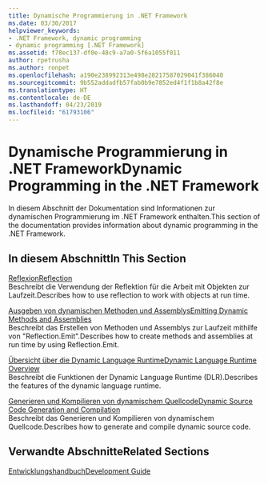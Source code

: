 ```yaml
---
title: Dynamische Programmierung in .NET Framework
ms.date: 03/30/2017
helpviewer_keywords:
- .NET Framework, dynamic programming
- dynamic programming [.NET Framework]
ms.assetid: f78ec137-df0e-48c9-a7a0-5f6a1055f011
author: rpetrusha
ms.author: ronpet
ms.openlocfilehash: a190e238992313e498e28217587029041f386040
ms.sourcegitcommit: 9b552addadfb57fab0b9e7852ed4f1f1b8a42f8e
ms.translationtype: HT
ms.contentlocale: de-DE
ms.lasthandoff: 04/23/2019
ms.locfileid: "61793106"
---
```

# <a name="dynamic-programming-in-the-net-framework"></a><span data-ttu-id="5d2c4-102">Dynamische Programmierung in .NET Framework</span><span class="sxs-lookup"><span data-stu-id="5d2c4-102">Dynamic Programming in the .NET Framework</span></span>
<span data-ttu-id="5d2c4-103">In diesem Abschnitt der Dokumentation sind Informationen zur dynamischen Programmierung im .NET Framework enthalten.</span><span class="sxs-lookup"><span data-stu-id="5d2c4-103">This section of the documentation provides information about dynamic programming in the .NET Framework.</span></span>  
  
## <a name="in-this-section"></a><span data-ttu-id="5d2c4-104">In diesem Abschnitt</span><span class="sxs-lookup"><span data-stu-id="5d2c4-104">In This Section</span></span>  
 [<span data-ttu-id="5d2c4-105">Reflexion</span><span class="sxs-lookup"><span data-stu-id="5d2c4-105">Reflection</span></span>](../../../docs/framework/reflection-and-codedom/reflection.md)  
 <span data-ttu-id="5d2c4-106">Beschreibt die Verwendung der Reflektion für die Arbeit mit Objekten zur Laufzeit.</span><span class="sxs-lookup"><span data-stu-id="5d2c4-106">Describes how to use reflection to work with objects at run time.</span></span>  
  
 [<span data-ttu-id="5d2c4-107">Ausgeben von dynamischen Methoden und Assemblys</span><span class="sxs-lookup"><span data-stu-id="5d2c4-107">Emitting Dynamic Methods and Assemblies</span></span>](../../../docs/framework/reflection-and-codedom/emitting-dynamic-methods-and-assemblies.md)  
 <span data-ttu-id="5d2c4-108">Beschreibt das Erstellen von Methoden und Assemblys zur Laufzeit mithilfe von "Reflection.Emit".</span><span class="sxs-lookup"><span data-stu-id="5d2c4-108">Describes how to create methods and assemblies at run time by using Reflection.Emit.</span></span>  
  
 [<span data-ttu-id="5d2c4-109">Übersicht über die Dynamic Language Runtime</span><span class="sxs-lookup"><span data-stu-id="5d2c4-109">Dynamic Language Runtime Overview</span></span>](../../../docs/framework/reflection-and-codedom/dynamic-language-runtime-overview.md)  
 <span data-ttu-id="5d2c4-110">Beschreibt die Funktionen der Dynamic Language Runtime (DLR).</span><span class="sxs-lookup"><span data-stu-id="5d2c4-110">Describes the features of the dynamic language runtime.</span></span>  
  
 [<span data-ttu-id="5d2c4-111">Generieren und Kompilieren von dynamischem Quellcode</span><span class="sxs-lookup"><span data-stu-id="5d2c4-111">Dynamic Source Code Generation and Compilation</span></span>](../../../docs/framework/reflection-and-codedom/dynamic-source-code-generation-and-compilation.md)  
 <span data-ttu-id="5d2c4-112">Beschreibt das Generieren und Kompilieren von dynamischem Quellcode.</span><span class="sxs-lookup"><span data-stu-id="5d2c4-112">Describes how to generate and compile dynamic source code.</span></span>  
  
## <a name="related-sections"></a><span data-ttu-id="5d2c4-113">Verwandte Abschnitte</span><span class="sxs-lookup"><span data-stu-id="5d2c4-113">Related Sections</span></span>  
 [<span data-ttu-id="5d2c4-114">Entwicklungshandbuch</span><span class="sxs-lookup"><span data-stu-id="5d2c4-114">Development Guide</span></span>](../../../docs/framework/development-guide.md)  
